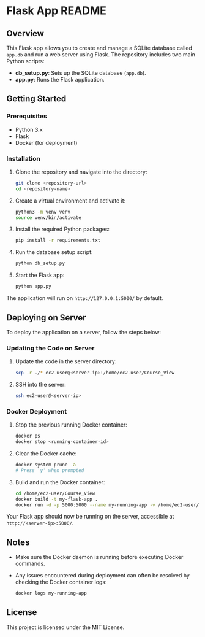 # Flask App README

## Overview
This Flask app allows you to create and manage a SQLite database called `app.db` and run a web server using Flask. The repository includes two main Python scripts:

- **db_setup.py**: Sets up the SQLite database (`app.db`).
- **app.py**: Runs the Flask application.

## Getting Started

### Prerequisites
- Python 3.x
- Flask
- Docker (for deployment)

### Installation

1. Clone the repository and navigate into the directory:

   ```bash
   git clone <repository-url>
   cd <repository-name>
   ```

2. Create a virtual environment and activate it:

   ```bash
   python3 -m venv venv
   source venv/bin/activate
   ```

3. Install the required Python packages:

   ```bash
   pip install -r requirements.txt
   ```

4. Run the database setup script:

   ```bash
   python db_setup.py
   ```

5. Start the Flask app:

   ```bash
   python app.py
   ```

The application will run on `http://127.0.0.1:5000/` by default.

## Deploying on Server

To deploy the application on a server, follow the steps below:

### Updating the Code on Server
1. Update the code in the server directory:
   
   ```bash
   scp -r ./* ec2-user@<server-ip>:/home/ec2-user/Course_View
   ```

2. SSH into the server:

   ```bash
   ssh ec2-user@<server-ip>
   ```

### Docker Deployment

1. Stop the previous running Docker container:
   
   ```bash
   docker ps
   docker stop <running-container-id>
   ```

2. Clear the Docker cache:

   ```bash
   docker system prune -a
   # Press 'y' when prompted
   ```

3. Build and run the Docker container:

   ```bash
   cd /home/ec2-user/Course_View
   docker build -t my-flask-app .
   docker run -d -p 5000:5000 --name my-running-app -v /home/ec2-user/instance:/app/instance my-flask-app
   ```

Your Flask app should now be running on the server, accessible at `http://<server-ip>:5000/`.

## Notes
- Make sure the Docker daemon is running before executing Docker commands.
- Any issues encountered during deployment can often be resolved by checking the Docker container logs:

  ```bash
  docker logs my-running-app
  ```

## License
This project is licensed under the MIT License.

